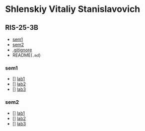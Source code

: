 # Shlenskiy Vitaliy Stanislavovich
## RIS-25-3B

- [sem1](https://github.com/VSShlenskiy/RIS_25_3B_ShlenskiyV_Programming/tree/main/sem1)
- [sem2](https://github.com/VSShlenskiy/RIS_25_3B_ShlenskiyV_Programming/tree/main/sem2)
- [.gitignore](https://github.com/VSShlenskiy/RIS_25_3B_ShlenskiyV_Programming/tree/main/.gitignore)
- README(`.md`)

### sem1
  - [] [lab1](https://github.com/VSShlenskiy/RIS_25_3B_ShlenskiyV_Programming/tree/main/sem1/lab1)
  - [] [lab2](https://github.com/VSShlenskiy/RIS_25_3B_ShlenskiyV_Programming/tree/main/sem1/lab2)
  - [] [lab3](https://github.com/VSShlenskiy/RIS_25_3B_ShlenskiyV_Programming/tree/main/sem1/lab3)

### sem2
  - [] [lab1](https://github.com/VSShlenskiy/RIS_25_3B_ShlenskiyV_Programming/tree/main/sem2/lab1)
  - [] [lab2](https://github.com/VSShlenskiy/RIS_25_3B_ShlenskiyV_Programming/tree/main/sem2/lab2)
  - [] [lab3](https://github.com/VSShlenskiy/RIS_25_3B_ShlenskiyV_Programming/tree/main/sem2/lab3)

